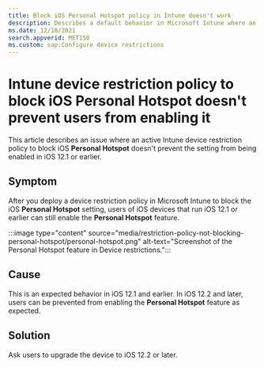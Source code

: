 ```yaml
---
title: Block iOS Personal Hotspot policy in Intune doesn't work
description: Describes a default behavior in Microsoft Intune where an active device restriction policy to block iOS Personal Hotspot still allows the setting to be enabled.
ms.date: 12/18/2021
search.appverid: MET150
ms.custom: sap:Configure device restrictions
---
```

# Intune device restriction policy to block iOS Personal Hotspot doesn't prevent users from enabling it

This article describes an issue where an active Intune device restriction policy to block iOS **Personal Hotspot** doesn't prevent the setting from being enabled in iOS 12.1 or earlier.

## Symptom

After you deploy a device restriction policy in Microsoft Intune to block the iOS **Personal Hotspot** setting, users of iOS devices that run iOS 12.1 or earlier can still enable the **Personal Hotspot** feature.

:::image type="content" source="media/restriction-policy-not-blocking-personal-hotspot/personal-hotspot.png" alt-text="Screenshot of the Personal Hotspot feature in Device restrictions.":::

## Cause

This is an expected behavior in iOS 12.1 and earlier. In iOS 12.2 and later, users can be prevented from enabling the **Personal Hotspot** feature as expected.

## Solution

Ask users to upgrade the device to iOS 12.2 or later.
